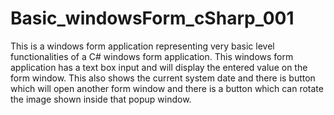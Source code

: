 # Basic_windowsForm_cSharp_001
 This is a windows form application representing very basic level functionalities of a C# windows form application.
 This windows form application has a text box input and will display the entered value on the form window. This also shows the current system date and there is button which will open another form window and there is a button which can rotate the image shown inside that popup window.
